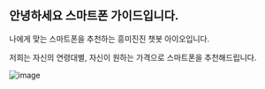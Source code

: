 ## 안녕하세요 스마트폰 가이드입니다.

나에게 맞는 스마트폰을 추천하는 흥미진진 챗봇 아이오입니다.

저희는 자신의 연령대별, 자신이 원하는 가격으로 스마트폰을 추천해드립니다.

![image](https://user-images.githubusercontent.com/88129735/132936005-45df616b-1c85-474d-9a1f-cb294df5dc5d.jpeg)
